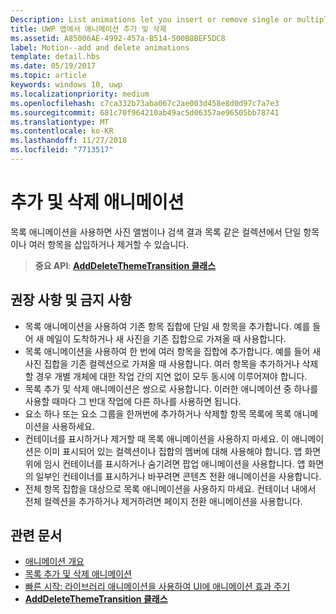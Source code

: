 ```yaml
---
Description: List animations let you insert or remove single or multiple items from a collection, such as a photo album or a list of search results.
title: UWP 앱에서 애니메이션 추가 및 삭제
ms.assetid: A85006AE-4992-457a-B514-500B8BEF5DC8
label: Motion--add and delete animations
template: detail.hbs
ms.date: 05/19/2017
ms.topic: article
keywords: windows 10, uwp
ms.localizationpriority: medium
ms.openlocfilehash: c7ca332b73aba067c2ae003d458e8d0d97c7a7e3
ms.sourcegitcommit: 681c70f964210ab49ac5d06357ae96505bb78741
ms.translationtype: MT
ms.contentlocale: ko-KR
ms.lasthandoff: 11/27/2018
ms.locfileid: "7713517"
---
```

# <a name="add-and-delete-animations"></a>추가 및 삭제 애니메이션



목록 애니메이션을 사용하면 사진 앨범이나 검색 결과 목록 같은 컬렉션에서 단일 항목이나 여러 항목을 삽입하거나 제거할 수 있습니다.

> **중요 API**: [**AddDeleteThemeTransition 클래스**](https://msdn.microsoft.com/library/windows/apps/br243048)


## <a name="dos-and-donts"></a>권장 사항 및 금지 사항


-   목록 애니메이션을 사용하여 기존 항목 집합에 단일 새 항목을 추가합니다. 예를 들어 새 메일이 도착하거나 새 사진을 기존 집합으로 가져올 때 사용합니다.
-   목록 애니메이션을 사용하여 한 번에 여러 항목을 집합에 추가합니다. 예를 들어 새 사진 집합을 기존 컬렉션으로 가져올 때 사용합니다. 여러 항목을 추가하거나 삭제할 경우 개별 개체에 대한 작업 간의 지연 없이 모두 동시에 이루어져야 합니다.
-   목록 추가 및 삭제 애니메이션은 쌍으로 사용합니다. 이러한 애니메이션 중 하나를 사용할 때마다 그 반대 작업에 다른 하나를 사용하면 됩니다.
-   요소 하나 또는 요소 그룹을 한꺼번에 추가하거나 삭제할 항목 목록에 목록 애니메이션을 사용하세요.
-   컨테이너를 표시하거나 제거할 때 목록 애니메이션을 사용하지 마세요. 이 애니메이션은 이미 표시되어 있는 컬렉션이나 집합의 멤버에 대해 사용해야 합니다. 앱 화면 위에 임시 컨테이너를 표시하거나 숨기려면 팝업 애니메이션을 사용합니다. 앱 화면의 일부인 컨테이너를 표시하거나 바꾸려면 콘텐츠 전환 애니메이션을 사용합니다.
-   전체 항목 집합을 대상으로 목록 애니메이션을 사용하지 마세요. 컨테이너 내에서 전체 컬렉션을 추가하거나 제거하려면 페이지 전환 애니메이션을 사용합니다.



## <a name="related-articles"></a>관련 문서

* [애니메이션 개요](https://msdn.microsoft.com/library/windows/apps/mt187350)
* [목록 추가 및 삭제 애니메이션](https://msdn.microsoft.com/library/windows/apps/xaml/jj649430)
* [빠른 시작: 라이브러리 애니메이션을 사용하여 UI에 애니메이션 효과 주기](https://msdn.microsoft.com/library/windows/apps/xaml/hh452703)
* [**AddDeleteThemeTransition 클래스**](https://msdn.microsoft.com/library/windows/apps/br243048)

 

 




